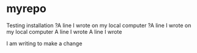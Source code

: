 # myrepo
Testing installation
?A line I wrote on my local computer
?A line I wrote on my local computer
A line I wrote
A line I wrote

I am writing to make a change
